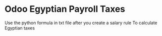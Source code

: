 # Odoo Egyptian Payroll Taxes
Use the python formula in txt file after you create  a salary rule To calculate Egyptian taxes
